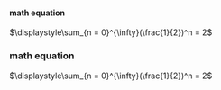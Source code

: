 #### math equation

$\displaystyle\sum_{n = 0}^{\infty}(\frac{1}{2})^n = 2$


### math equation

$\displaystyle\sum_{n = 0}^{\infty}(\frac{1}{2})^n = 2$

